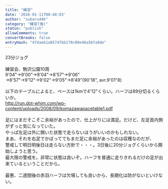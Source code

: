 ```yaml
---
title: "練習"
date: '2016-01-11T08:48:03'
author: "subaru44k"
category: "練習(強)"
status: "publish"
allowComments: true
convertBreaks: false
entryHash: "47dae61a85747bb170c09e48a56fa9de"
---
```

23分ジョグ<br>
<br>
練習会、駒沢公園10周<br>
9'04"→9'00"→9'04"→8'57"→9'06"<br>
→8'57"→9'12"→9'02"→9'05"→8'49"(90'18", avr.9'01"8)<br>
<br>
以下のテーブルによると、ペースは1kmで4'12"くらい。ハーフは89分切るくらいか。<br>
http://run.dot-whim.com/wp-content/uploads/2008/09/komazawapacetable1.pdf<br>
<br>
足にはまだそこそこ余裕があったので、仕上がりには満足。だけど、左足首内側がずっと気になっていた。<br>
やっぱ左足は外に開いた状態で走らないほうがいいのかもしれない。<br>
まあ、それを右足でかばっててもまだ足に余裕があったのは収穫なのだが、<br>
警戒して明日明後日は走らない方針で・・・。3日後に20分ジョグくらいから開始しようと思う。<br>
最大限の警戒を。非常に状態は良いぞ。ハーフを普通に走りきれるだけの足が出来ているということだから。<br>
<br>
最悪、二週間後の赤羽ハーフは欠場しても良いから、長期化は防がないといけない。
